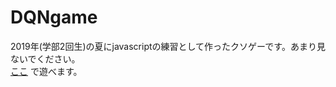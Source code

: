 # DQNgame
2019年(学部2回生)の夏にjavascriptの練習として作ったクソゲーです。あまり見ないでください。<br>
[ここ](https://eggplanck.github.io/DQNgame/ "SHiT GAME") で遊べます。
